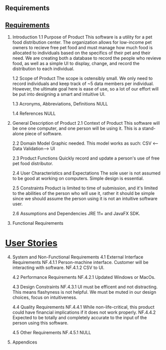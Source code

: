 ## Requirements
## [Requirements](https://diegomorales30.github.io/NullPointersWebsite/requirements)

1. Introduction
    1.1 Purpose of Product
    This software is a utility for a pet food distribution center. The organization allows for low-income pet owners to recieve free pet food and must manage how much food is allocated to individuals based on the specifics of their pet and their need. We are creating both a database to record the people who revieve food, as well as a simple UI to display, change, and record the distribution to each individual.
    
    1.2 Scope of Product
    The scope is ostensibly small. We only need to record individuals and keep track of ~5 data members per individual. However, the ultimate goal here is ease of use, so a lot of our effort will be put into designing a smart and intuitive UI.
    
    1.3 Acronyms, Abbreviations, Definitions
    NULL

    1.4 References
    NULL

2. General Description of Product
    2.1 Context of Product
        This software will be one one computer, and one person will be using it. This is a stand-alone piece of software. 

    2.2 Domain Model 
        Graphic needed. 
        This model works as such:
            CSV <--Data Validation--> UI
    
    2.3 Product Functions
        Quickly record and update a person's use of free pet food distributor. 

    2.4 User Characteristics and Expectations
        The sole user is not assumed to be good at working on computers. Simple design is essential.

    2.5 Constraints
        Product is limited to time of submission, and it's limited to the abilities of the person who will use it, rather it should be simple since we should assume the person using it is not an intuitive software user. 

    2.6 Assumptions and Dependencies
        JRE 11+ and JavaFX SDK.

3. Functional Requirements
# [User Stories](https://diegomorales30.github.io/NullPointersWebsite/user)


4. System and Non-Functional Requirements
    4.1 External Interface Requirements 
        NF.4.1.1
            Person-machine interface. Customer will be interacting with software.
        NF.4.1.2
            CSV to UI.
            
    4.2 Performance Requirements
        NF.4.2.1
            Updated Windows or MacOs.

    4.3 Design Constraints
        NF.4.3.1
            UI must be efficent and not distracting. This means flashyness is not helpful. We must be muted in our design choices, focus on intuitiveness. 

    4.4 Quality Requirements
        NF.4.4.1
            While non-life-critical, this product could have financial implications if it does not work properly.
        NF.4.4.2
            Expected to be totally and completely accurate to the input of the person using this software. 

    4.5 Other Requirements
        NF.4.5.1
            NULL

5. Appendices